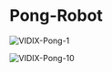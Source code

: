 # Pong-Robot
![VIDIX-Pong-1](https://github.com/VIDI-X/Pong-Robot/assets/68710971/f77248cf-55dd-4808-942c-56d06f86a3f1)

![VIDIX-Pong-10](https://github.com/VIDI-X/Pong-Robot/assets/68710971/28802f02-b9ca-4d6c-9972-7e2e5b65156f)
